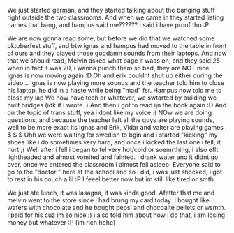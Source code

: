 
We just started german, and they started talking about the banging stuff right outside the two classrooms. And when we came in they started listing names that bang, and hampus said me?????? I said i have proof tho :P

We are now gonna read some, but before we did that we watched some oktoberfest stuff, and btw ignas and hampus had moved to the table in front of ours and they played those goddamn sounds from their laptops. And now that we should read, Melvin asked what page it waas on, and they said 25 when in fact it was 20, i wanna punch them so bad, they are NOT nice.
Ignas is now moving again :D Oh and erik couldnt shut up either during the video... Ignas is now playing more sounds and the teacher told him to close his laptop, he did in a haste while being "mad" fsr. Hampus now told me to close my lap
We now have tech or whatever, we swtarted by building we built bridges (idk if i wrote..) And then i got to read ijn the book again :D
And on the topic of trans stuff, yea i dont like my voice :(
NOw we are doing questions, and because the teacher left all the guys are playing sounds, well to be more exact its Ignas and Erik, Vidar and valter are playing games .
$
$
$
Uhh we were waiting for swedish to bgin and i started "kicking" my shoes like i do sometimes very hard, and once i kicked the last one i fell, it hurt  ;(
Well after i fell i began to fel very hot/cold or soemrthing, i also eflt lightheaded and almost vomited and fainted. I drank water and it didnt go over, once we entered the classroom i almost fell asleep. Everyone said to go to the "doctor " here at the school and so i did, i was just shocked, i got to rest in his couch a lil :P
I feeel better now but im still like tired or smth.

We just ate lunch, it was lasagna, it was kinda good.
Afetter that me and melvin went to the store since i had brung my card today. I bought like wafers with chocolate and he bought pepsi and chocoalte pellets or wsmth. I paid for his cuz im so nice :) i also told him about how i do that, i am losing money but whatever :P
(im rich hehe)
